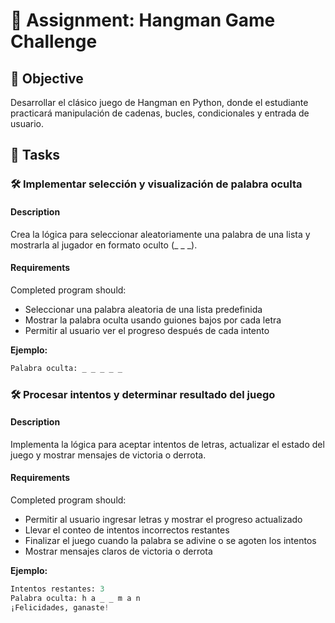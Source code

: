 # 📘 Assignment: Hangman Game Challenge

## 🎯 Objective

Desarrollar el clásico juego de Hangman en Python, donde el estudiante practicará manipulación de cadenas, bucles, condicionales y entrada de usuario.

## 📝 Tasks

### 🛠️	Implementar selección y visualización de palabra oculta

#### Description
Crea la lógica para seleccionar aleatoriamente una palabra de una lista y mostrarla al jugador en formato oculto (_ _ _).

#### Requirements
Completed program should:

- Seleccionar una palabra aleatoria de una lista predefinida
- Mostrar la palabra oculta usando guiones bajos por cada letra
- Permitir al usuario ver el progreso después de cada intento

**Ejemplo:**
```python
Palabra oculta: _ _ _ _ _
```

### 🛠️	Procesar intentos y determinar resultado del juego

#### Description
Implementa la lógica para aceptar intentos de letras, actualizar el estado del juego y mostrar mensajes de victoria o derrota.

#### Requirements
Completed program should:

- Permitir al usuario ingresar letras y mostrar el progreso actualizado
- Llevar el conteo de intentos incorrectos restantes
- Finalizar el juego cuando la palabra se adivine o se agoten los intentos
- Mostrar mensajes claros de victoria o derrota

**Ejemplo:**
```python
Intentos restantes: 3
Palabra oculta: h a _ _ m a n
¡Felicidades, ganaste!
```